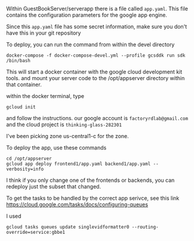 Within GuestBookServer/serverapp there is a file called `app.yaml`. This file contains the configuration parameters for the google app engine.

Since this `app.yaml` file has some secret information, make sure you don't have this in your git repository

To deploy, you can run the command from within the devel directory
```
docker-compose -f docker-compose-devel.yml --profile gcsddk run sdk /bin/bash
```

This will start a docker container with the google cloud development kit tools. and mount your server code to the /opt/appserver directory within that container.

within the docker terminal, type
```
gcloud init
```
and follow the instructions. our google account is `factoryrdlab@gmail.com` and the cloud project is `thinking-glass-282301`

I've been picking zone us-central1-c for the zone.

To deploy the app, use these commands
```
cd /opt/appserver
gcloud app deploy frontend1/app.yaml backend1/app.yaml --verbosity=info
```

I think if you only change one of the frontends or backends, you can redeploy just the subset that changed. 


To get the tasks to be handled by the correct app serivce, see this  link
https://cloud.google.com/tasks/docs/configuring-queues

I used
```
gcloud tasks queues update singlevidformatter0 --routing-override=service:gbbe1
```






